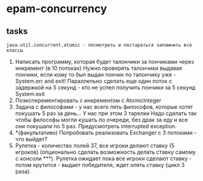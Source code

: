 # epam-concurrency

## tasks

```
java.util.concurrent.atomic - посмотреть и постараться запомнить все классы
```

1) Написать программу, которая будет талончики за пончиками через инкремент (в 10 потоках)
Нужно проверять талончики выдавая пончики, если кому то был выдан пончик по талончику уже - System.err and exit!
Параллельно сделать еще один поток с задержкой на 5 секунд - кто не успел получить пончики за 5 секунд System.exit
2) Поэксперементировать с инкрементом с AtomicInteger
3) Задача с философами - у нас всего пять философов, которые хотят покушать 5 раз за день...  У нас при этом 3 тарелки 
Надо сделать так чтобы философы могли кушать по очереди, без драк за еду и все они покушали по 5 раз. Предусмотреть 
interrupted exception.
4) *(факультативо) Попробовать реализовать Exchanger с 3 потоками - что выйдет?
5) Рулетка - количество полей 37, все игроки делают ставку (5 игроков) (опционально сделать возможность делать ставку 
самому с консоли ***). Рулетка ожидает пока все игроки сделают ставку - потом крутится - выдает победителя, ждет опять 
ставку (цикл 3 раза).